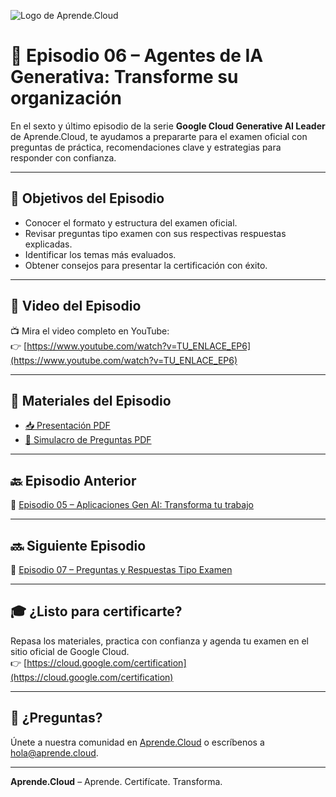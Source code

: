 ![Logo de Aprende.Cloud](https://media.licdn.com/dms/image/v2/D4E0BAQEcS_NueMRdKg/company-logo_200_200/company-logo_200_200/0/1720507130557/aprende_cloud_logo?e=1753315200&v=beta&t=4h0PIMDcupaxj_IH6IkyNkzja5ElsqWlyCQuPppjVwY)

# 📝 Episodio 06 – Agentes de IA Generativa: Transforme su organización

En el sexto y último episodio de la serie **Google Cloud Generative AI Leader** de Aprende.Cloud, te ayudamos a prepararte para el examen oficial con preguntas de práctica, recomendaciones clave y estrategias para responder con confianza.

---

## 🎯 Objetivos del Episodio

- Conocer el formato y estructura del examen oficial.
- Revisar preguntas tipo examen con sus respectivas respuestas explicadas.
- Identificar los temas más evaluados.
- Obtener consejos para presentar la certificación con éxito.

---

## 🎥 Video del Episodio

📺 Mira el video completo en YouTube:  
👉 [https://www.youtube.com/watch?v=TU_ENLACE_EP6](https://www.youtube.com/watch?v=TU_ENLACE_EP6)

---

## 📄 Materiales del Episodio

- [📥 Presentación PDF](./ctr-gcp-generative-ai-leader-ep-06.pdf)
- [🧪 Simulacro de Preguntas PDF](./preguntas-tipo-examen.pdf)

---

## 🔙 Episodio Anterior

💼 [Episodio 05 – Aplicaciones Gen AI: Transforma tu trabajo](../ctr-gcp-generative-ai-leader-ep-05/)

---

## 🔜 Siguiente Episodio

📝 [Episodio 07 – Preguntas y Respuestas Tipo Examen](../ctr-gcp-generative-ai-leader-ep-07/)

---

## 🎓 ¿Listo para certificarte?

Repasa los materiales, practica con confianza y agenda tu examen en el sitio oficial de Google Cloud.  
👉 [https://cloud.google.com/certification](https://cloud.google.com/certification)

---

## 💬 ¿Preguntas?

Únete a nuestra comunidad en [Aprende.Cloud](https://aprende.cloud) o escríbenos a hola@aprende.cloud.

---

**Aprende.Cloud** – Aprende. Certifícate. Transforma.
